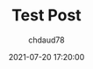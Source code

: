---
layout: post
current: post
navigation: True
title: Test Post
date: 2021-07-20 17:20:00
tags: [Css]
class: post-template
subclass: 'post'
author: chdaud78
---